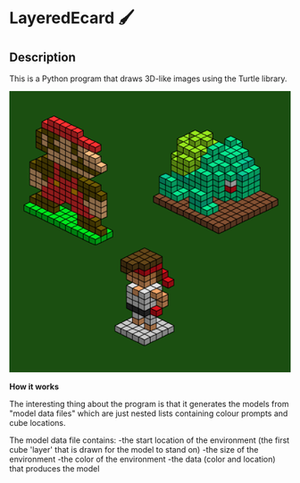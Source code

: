 # LayeredEcard 🖌

## Description
This is a Python program that draws 3D-like images using the Turtle library. 

![Layered Ecard](https://github.com/joet-dev/LayeredEcard/blob/master/blockArt.png?raw=true)

**How it works**

The interesting thing about the program is that it generates the models from "model data files" which are just nested lists containing colour prompts and cube locations. 

The model data file contains:
 -the start location of the environment (the first cube 'layer' that is drawn for the model to stand on)
 -the size of the environment
 -the color of the environment
 -the data (color and location) that produces the model
